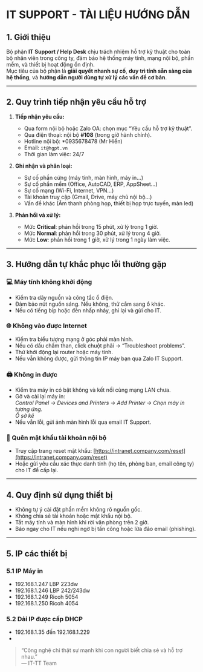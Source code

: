 # IT SUPPORT - TÀI LIỆU HƯỚNG DẪN

## 1. Giới thiệu
Bộ phận **IT Support / Help Desk** chịu trách nhiệm hỗ trợ kỹ thuật cho toàn bộ nhân viên trong công ty, đảm bảo hệ thống máy tính, mạng nội bộ, phần mềm, và thiết bị hoạt động ổn định.  
Mục tiêu của bộ phận là **giải quyết nhanh sự cố**, **duy trì tính sẵn sàng của hệ thống**, và **hướng dẫn người dùng tự xử lý các vấn đề cơ bản**.

---

## 2. Quy trình tiếp nhận yêu cầu hỗ trợ

1. **Tiếp nhận yêu cầu:**
   - Qua form nội bộ hoặc Zalo OA: chọn mục “Yêu cầu hỗ trợ kỹ thuật”.
   - Qua điện thoại: nội bộ **#108** (trong giờ hành chính).
   - Hotline nội bộ: *0935678478 (Mr Hiển) 
   - Email: `it@hgpt.vn`  
   - Thời gian làm việc: 24/7

2. **Ghi nhận và phân loại:**
   - Sự cố phần cứng (máy tính, màn hình, máy in…)
   - Sự cố phần mềm (Office, AutoCAD, ERP, AppSheet…)
   - Sự cố mạng (Wi-Fi, Internet, VPN…)
   - Tài khoản truy cập (Gmail, Drive, máy chủ nội bộ…)
   - Vấn đề khác (Âm thanh phòng họp, thiết bị họp trực tuyến, màn led)

3. **Phản hồi và xử lý:**
   - Mức **Critical**: phản hồi trong 15 phút, xử lý trong 1 giờ.
   - Mức **Normal**: phản hồi trong 30 phút, xử lý trong 4 giờ.
   - Mức **Low**: phản hồi trong 1 giờ, xử lý trong 1 ngày làm việc.

---

## 3. Hướng dẫn tự khắc phục lỗi thường gặp

### 💻 Máy tính không khởi động
- Kiểm tra dây nguồn và công tắc ổ điện.  
- Đảm bảo nút nguồn sáng. Nếu không, thử cắm sang ổ khác.  
- Nếu có tiếng bíp hoặc đèn nhấp nháy, ghi lại và gửi cho IT.

### 🌐 Không vào được Internet
- Kiểm tra biểu tượng mạng ở góc phải màn hình.  
- Nếu có dấu chấm than, click chuột phải → “Troubleshoot problems”.  
- Thử khởi động lại router hoặc máy tính.  
- Nếu vẫn không được, gửi thông tin IP máy bạn qua Zalo IT Support.

### 🖨️ Không in được
- Kiểm tra máy in có bật không và kết nối cùng mạng LAN chưa.  
- Gỡ và cài lại máy in:  
  *Control Panel → Devices and Printers → Add Printer → Chọn máy in tương ứng.*  
  *Ô sờ kê*
- Nếu vẫn lỗi, gửi ảnh màn hình lỗi qua email IT Support.

### 🔐 Quên mật khẩu tài khoản nội bộ
- Truy cập trang reset mật khẩu: [https://intranet.company.com/reset](https://intranet.company.com/reset)  
- Hoặc gửi yêu cầu xác thực danh tính (họ tên, phòng ban, email công ty) cho IT để cấp lại.

---

## 4. Quy định sử dụng thiết bị
- Không tự ý cài đặt phần mềm không rõ nguồn gốc.  
- Không chia sẻ tài khoản hoặc mật khẩu nội bộ.  
- Tắt máy tính và màn hình khi rời văn phòng trên 2 giờ.  
- Báo ngay cho IT nếu nghi ngờ bị tấn công hoặc lừa đảo email (phishing).

---
## 5. IP các thiết bị

### 5.1 IP Máy in

- 192.168.1.247 LBP 223dw
- 192.168.1.246 LBP 242/243dw
- 192.168.1.249 Ricoh 5054
- 192.168.1.250 Ricoh 4054


### 5.2 Dải IP được cấp DHCP
- 192.168.1.35 đến 192.168.1.229
- 

> “Công nghệ chỉ thật sự mạnh khi con người biết chia sẻ và hỗ trợ nhau.”  
> — IT-TT Team


